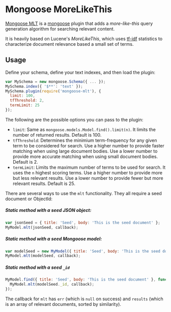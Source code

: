 Mongoose MoreLikeThis
=====================

[Mongoose MLT](https://github.com/vkareh/mongoose-mlt) is a
[mongoose](http://mongoosejs.com/) plugin that adds a _more-like-this_ query
generation algorithm for searching relevant content.

It is heavily based on Lucene's _MoreLikeThis_, which uses
[tf-idf](http://en.wikipedia.org/wiki/Tf-idf) statistics to characterize
document relevance based a small set of terms.

Usage
-----
Define your schema, define your text indexes, and then load the plugin:
```javascript
var MySchema = new mongoose.Schema({ ... });
MySchema.index({ '$**': 'text' });
MySchema.plugin(require('mongoose-mlt'), {
  limit: 100,
  tfThreshold: 2,
  termLimit: 25
});
```
The following are the possible options you can pass to the plugin:

* `limit`: Same as `mongoose.models.Model.find().limit(n)`.
  It limits the number of returned results.
  Default is 100.
* `tfThreshold`: Determines the minimium term-frequency for any given term to be considered for search.
  Use a higher number to provide faster matching when using large document bodies.
  Use a lower number to provide more accurate matching when using small document bodies.
  Default is 2.
* `termLimit`: Limits the maximum number of terms to be used for search.
  It uses the `n` highest scoring terms.
  Use a higher number to provide more but less relevant results.
  Use a lower number to provide fewer but more relevant results.
  Default is 25.

There are several ways to use the `mlt` functionality. They all require a seed
document or ObjectId:

##### Static method with a seed JSON object:
```javascript
var jsonSeed = { title: 'Seed', body: 'This is the seed document' };
MyModel.mlt(jsonSeed, callback);
```

##### Static method with a seed Mongoose model:
```javascript
var modelSeed = new MyModel({ title: 'Seed', body: 'This is the seed document' });
MyModel.mlt(modelSeed, callback);
```

##### Static method with a seed `_id`
```javascript
MyModel.find({ title: 'Seed', body: 'This is the seed document' }, function(err, modelSeed) {
  MyModel.mlt(modelSeed._id, callback);
});
```

The callback for `mlt` has `err` (which is `null` on success) and `results`
(which is an array of relevant documents, sorted by similarity).
